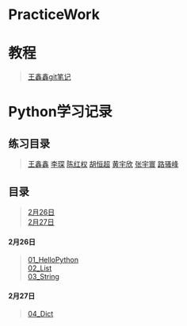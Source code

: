 # PracticeWork

# 教程
> [王鑫鑫git笔记](https://github.com/614610440/my_study/blob/master/git.md)

# Python学习记录  
## 练习目录
> [王鑫鑫](practice/wxx/README.md)
> [李琛](practice/lc/README.md)
> [陈红权](practice/chq/README.md)
> [胡恒超](practice/hhc/README.md)
> [黄宇欣](practice/hyx/README.md)
> [张宇寰](practice/zyh/README.md)
> [路骚峰](practice/lsf/README.md)

## 目录  
> [2月26日](#2月26日)  
> [2月27日](#2月27日)  
#### 2月26日  
> [01_HelloPython](study/01_HelloPython.py)  
> [02_List](study/02_List.py)  
> [03_String](study/03_String.py)  
#### 2月27日  
> [04_Dict](study/04_Dict.py)  